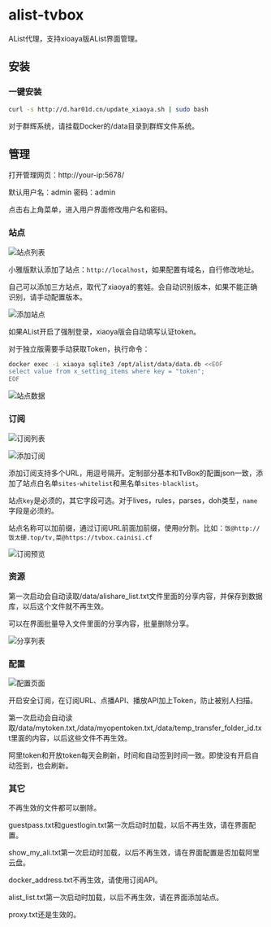 # alist-tvbox
AList代理，支持xioaya版AList界面管理。
## 安装
### 一键安装
```bash
curl -s http://d.har01d.cn/update_xiaoya.sh | sudo bash
```
对于群辉系统，请挂载Docker的/data目录到群辉文件系统。

## 管理
打开管理网页：http://your-ip:5678/ 

默认用户名：admin 密码：admin

点击右上角菜单，进入用户界面修改用户名和密码。

### 站点
![站点列表](https://raw.githubusercontent.com/power721/alist-tvbox/master/doc/atv_sites.png)

小雅版默认添加了站点：`http://localhost`，如果配置有域名，自行修改地址。

自己可以添加三方站点，取代了xiaoya的套娃。会自动识别版本，如果不能正确识别，请手动配置版本。

![添加站点](https://raw.githubusercontent.com/power721/alist-tvbox/master/doc/atv_site_config.png)

如果AList开启了强制登录，xiaoya版会自动填写认证token。

对于独立版需要手动获取Token，执行命令：
```bash
docker exec -i xiaoya sqlite3 /opt/alist/data/data.db <<EOF
select value from x_setting_items where key = "token"; 
EOF
```

![站点数据](https://raw.githubusercontent.com/power721/alist-tvbox/master/doc/atv_site_data.png)

### 订阅
![订阅列表](https://raw.githubusercontent.com/power721/alist-tvbox/master/doc/atv_sub.png)

![添加订阅](https://raw.githubusercontent.com/power721/alist-tvbox/master/doc/atv_sub_config.png)

添加订阅支持多个URL，用逗号隔开。定制部分基本和TvBox的配置json一致，添加了站点白名单`sites-whitelist`和黑名单`sites-blacklist`。

站点`key`是必须的，其它字段可选。对于lives，rules，parses，doh类型，`name`字段是必须的。

站点名称可以加前缀，通过订阅URL前面加前缀，使用`@`分割。比如：`饭@http://饭太硬.top/tv,菜@https://tvbox.cainisi.cf`

![订阅预览](https://raw.githubusercontent.com/power721/alist-tvbox/master/doc/atv_sub_data.png)

### 资源
第一次启动会自动读取/data/alishare_list.txt文件里面的分享内容，并保存到数据库，以后这个文件就不再生效。

可以在界面批量导入文件里面的分享内容，批量删除分享。

![分享列表](https://raw.githubusercontent.com/power721/alist-tvbox/master/doc/atv_shares.png)

### 配置
![配置页面](https://raw.githubusercontent.com/power721/alist-tvbox/master/doc/atv_config.png)

开启安全订阅，在订阅URL、点播API、播放API加上Token，防止被别人扫描。

第一次启动会自动读取/data/mytoken.txt,/data/myopentoken.txt,/data/temp_transfer_folder_id.txt里面的内容，以后这些文件不再生效。

阿里token和开放token每天会刷新，时间和自动签到时间一致。即使没有开启自动签到，也会刷新。

### 其它
不再生效的文件都可以删除。

guestpass.txt和guestlogin.txt第一次启动时加载，以后不再生效，请在界面配置。

show_my_ali.txt第一次启动时加载，以后不再生效，请在界面配置是否加载阿里云盘。

docker_address.txt不再生效，请使用订阅API。

alist_list.txt第一次启动时加载，以后不再生效，请在界面添加站点。

proxy.txt还是生效的。
